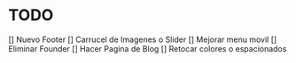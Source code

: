 # TODO

[] Nuevo Footer
[] Carrucel de Imagenes o Slider
[] Mejorar menu movil
[] Eliminar Founder
[] Hacer Pagina de Blog
[] Retocar colores o espacionados
